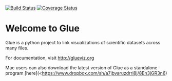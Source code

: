
[![Build Status](https://travis-ci.org/glue-viz/glue.png)](https://travis-ci.org/glue-viz/glue?branch=master) [![Coverage Status](https://coveralls.io/repos/glue-viz/glue/badge.png)](https://coveralls.io/r/glue-viz/glue)

Welcome to Glue
===============

Glue is a python project to link visualizations of scientific datasets
across many files.

For documentation, visit http://glueviz.org

Mac users can also download the latest version of Glue as a standalone
program [here](<https://www.dropbox.com/sh/a7jbvaruzdrri8j/8En3jGR3n6)

